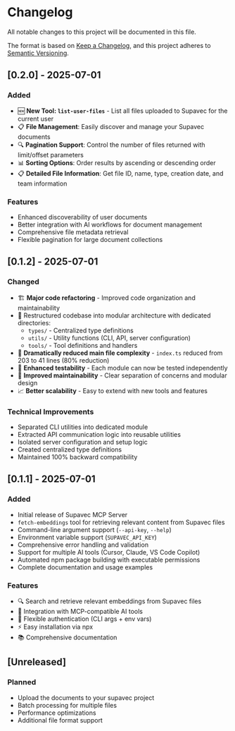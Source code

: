 # Changelog

All notable changes to this project will be documented in this file.

The format is based on [Keep a Changelog](https://keepachangelog.com/en/1.0.0/),
and this project adheres to [Semantic Versioning](https://semver.org/spec/v2.0.0.html).

## [0.2.0] - 2025-07-01

### Added
- 🆕 **New Tool: `list-user-files`** - List all files uploaded to Supavec for the current user
- 📋 **File Management**: Easily discover and manage your Supavec documents
- 🔍 **Pagination Support**: Control the number of files returned with limit/offset parameters
- 📊 **Sorting Options**: Order results by ascending or descending order
- 📋 **Detailed File Information**: Get file ID, name, type, creation date, and team information

### Features
- Enhanced discoverability of user documents
- Better integration with AI workflows for document management
- Comprehensive file metadata retrieval
- Flexible pagination for large document collections

## [0.1.2] - 2025-07-01

### Changed
- 🏗️ **Major code refactoring** - Improved code organization and maintainability
- 📁 Restructured codebase into modular architecture with dedicated directories:
  - `types/` - Centralized type definitions
  - `utils/` - Utility functions (CLI, API, server configuration)
  - `tools/` - Tool definitions and handlers
- 📏 **Dramatically reduced main file complexity** - `index.ts` reduced from 203 to 41 lines (80% reduction)
- 🧪 **Enhanced testability** - Each module can now be tested independently
- 🔧 **Improved maintainability** - Clear separation of concerns and modular design
- 📈 **Better scalability** - Easy to extend with new tools and features

### Technical Improvements
- Separated CLI utilities into dedicated module
- Extracted API communication logic into reusable utilities
- Isolated server configuration and setup logic
- Created centralized type definitions
- Maintained 100% backward compatibility

## [0.1.1] - 2025-07-01

### Added
- Initial release of Supavec MCP Server
- `fetch-embeddings` tool for retrieving relevant content from Supavec files
- Command-line argument support (`--api-key`, `--help`)
- Environment variable support (`SUPAVEC_API_KEY`)
- Comprehensive error handling and validation
- Support for multiple AI tools (Cursor, Claude, VS Code Copilot)
- Automated npm package building with executable permissions
- Complete documentation and usage examples

### Features
- 🔍 Search and retrieve relevant embeddings from Supavec files
- 🤖 Integration with MCP-compatible AI tools
- 🔑 Flexible authentication (CLI args + env vars)
- ⚡ Easy installation via npx
- 📚 Comprehensive documentation

## [Unreleased]

### Planned
- Upload the documents to your supavec project
- Batch processing for multiple files
- Performance optimizations
- Additional file format support 
